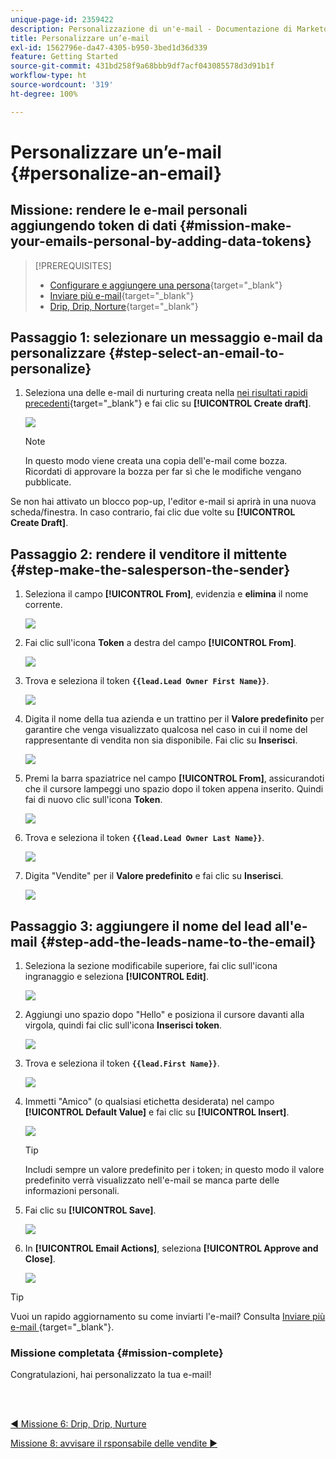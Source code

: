 ```yaml
---
unique-page-id: 2359422
description: Personalizzazione di un'e-mail - Documentazione di Marketo - Documentazione del prodotto
title: Personalizzare un’e-mail
exl-id: 1562796e-da47-4305-b950-3bed1d36d339
feature: Getting Started
source-git-commit: 431bd258f9a68bbb9df7acf043085578d3d91b1f
workflow-type: ht
source-wordcount: '319'
ht-degree: 100%

---
```


# Personalizzare un’e-mail {#personalize-an-email}

## Missione: rendere le e-mail personali aggiungendo token di dati {#mission-make-your-emails-personal-by-adding-data-tokens}

>[!PREREQUISITES]
>
>* [Configurare e aggiungere una persona](/help/marketo/getting-started/quick-wins/get-set-up-and-add-a-person.md){target="_blank"}
>* [Inviare più e-mail](/help/marketo/getting-started/quick-wins/send-an-email.md){target="_blank"}
>* [Drip, Drip, Norture](/help/marketo/getting-started/quick-wins/drip-drip-nurture.md){target="_blank"}

## Passaggio 1: selezionare un messaggio e-mail da personalizzare {#step-select-an-email-to-personalize}

1. Seleziona una delle e-mail di nurturing creata nella [nei risultati rapidi precedenti](/help/marketo/getting-started/quick-wins/drip-drip-nurture.md){target="_blank"} e fai clic su **[!UICONTROL Create draft]**.

   ![](assets/personalize-an-email-1.png)

   >[!NOTE]
   >
   >In questo modo viene creata una copia dell&#39;e-mail come bozza. Ricordati di approvare la bozza per far sì che le modifiche vengano pubblicate.

Se non hai attivato un blocco pop-up, l&#39;editor e-mail si aprirà in una nuova scheda/finestra. In caso contrario, fai clic due volte su **[!UICONTROL Create Draft]**.

## Passaggio 2: rendere il venditore il mittente {#step-make-the-salesperson-the-sender}

1. Seleziona il campo **[!UICONTROL From]**, evidenzia e **elimina** il nome corrente.

   ![](assets/personalize-an-email-2.png)

1. Fai clic sull&#39;icona **Token** a destra del campo **[!UICONTROL From]**.

   ![](assets/personalize-an-email-3.png)

1. Trova e seleziona il token **`{{lead.Lead Owner First Name}}`**.

   ![](assets/personalize-an-email-4.png)

1. Digita il nome della tua azienda e un trattino per il **Valore predefinito** per garantire che venga visualizzato qualcosa nel caso in cui il nome del rappresentante di vendita non sia disponibile. Fai clic su **Inserisci**.

   ![](assets/personalize-an-email-5.png)

1. Premi la barra spaziatrice nel campo **[!UICONTROL From]**, assicurandoti che il cursore lampeggi uno spazio dopo il token appena inserito. Quindi fai di nuovo clic sull&#39;icona **Token**.

   ![](assets/personalize-an-email-6.png)

1. Trova e seleziona il token **`{{lead.Lead Owner Last Name}}`**.

   ![](assets/personalize-an-email-7.png)

1. Digita &quot;Vendite&quot; per il **Valore predefinito** e fai clic su **Inserisci**.

   ![](assets/personalize-an-email-8.png)

## Passaggio 3: aggiungere il nome del lead all&#39;e-mail {#step-add-the-leads-name-to-the-email}

1. Seleziona la sezione modificabile superiore, fai clic sull&#39;icona ingranaggio e seleziona **[!UICONTROL Edit]**.

   ![](assets/personalize-an-email-9.png)

1. Aggiungi uno spazio dopo &quot;Hello&quot; e posiziona il cursore davanti alla virgola, quindi fai clic sull&#39;icona **Inserisci token**.

   ![](assets/personalize-an-email-10.png)

1. Trova e seleziona il token **`{{lead.First Name}}`**.

   ![](assets/personalize-an-email-11.png)

1. Immetti &quot;Amico&quot; (o qualsiasi etichetta desiderata) nel campo **[!UICONTROL Default Value]** e fai clic su **[!UICONTROL Insert]**.

   ![](assets/personalize-an-email-12.png)

   >[!TIP]
   >
   >Includi sempre un valore predefinito per i token; in questo modo il valore predefinito verrà visualizzato nell&#39;e-mail se manca parte delle informazioni personali.

1. Fai clic su **[!UICONTROL Save]**.

   ![](assets/personalize-an-email-13.png)

1. In **[!UICONTROL Email Actions]**, seleziona **[!UICONTROL Approve and Close]**.

   ![](assets/personalize-an-email-14.png)

>[!TIP]
>
>Vuoi un rapido aggiornamento su come inviarti l&#39;e-mail? Consulta [Inviare più e-mail ](/help/marketo/getting-started/quick-wins/send-an-email.md){target="_blank"}.

### Missione completata {#mission-complete}

Congratulazioni, hai personalizzato la tua e-mail!

<br> 

[◄ Missione 6: Drip, Drip, Nurture](/help/marketo/getting-started/quick-wins/drip-drip-nurture.md)

[Missione 8: avvisare il rsponsabile delle vendite ►](/help/marketo/getting-started/quick-wins/alert-the-sales-rep.md)
